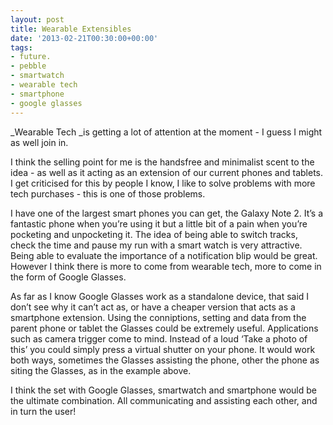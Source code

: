 ```yaml
---
layout: post
title: Wearable Extensibles
date: '2013-02-21T00:30:00+00:00'
tags:
- future.
- pebble
- smartwatch
- wearable tech
- smartphone
- google glasses
---
```

_Wearable Tech _is getting a lot of attention at the moment - I guess I might as well join in.

I think the selling point for me is the handsfree and minimalist scent to the idea - as well as it acting as an extension of our current phones and tablets. I get criticised for this by people I know, I like to solve problems with more tech purchases - this is one of those problems. 

I have one of the largest smart phones you can get, the Galaxy Note 2. It’s a fantastic phone when you’re using it but a little bit of a pain when you’re pocketing and unpocketing it. The idea of being able to switch tracks, check the time and pause my run with a smart watch is very attractive. Being able to evaluate the importance of a notification blip would be great. However I think there is more to come from wearable tech, more to come in the form of Google Glasses.

As far as I know Google Glasses work as a standalone device, that said I don’t see why it can’t act as, or have a cheaper version that acts as a smartphone extension. Using the conniptions, setting and data from the parent phone or tablet the Glasses could be extremely useful. Applications such as camera trigger come to mind. Instead of a loud ‘Take a photo of this’ you could simply press a virtual shutter on your phone. It would work both ways, sometimes the Glasses assisting the phone, other the phone as siting the Glasses, as in the example above.

I think the set with Google Glasses, smartwatch and smartphone would be the ultimate combination. All communicating and assisting each other, and in turn the user!
